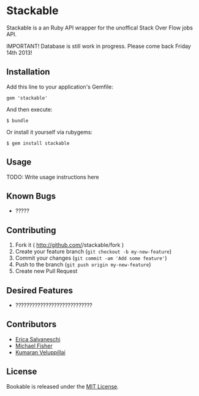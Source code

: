 # Stackable

Stackable is a an Ruby API wrapper for the unoffical Stack Over Flow jobs API.

IMPORTANT! Database is still work in progress. Please come back Friday 14th 2013!

## Installation

Add this line to your application's Gemfile:

    gem 'stackable'

And then execute:

    $ bundle

Or install it yourself via rubygems:

    $ gem install stackable

## Usage

TODO: Write usage instructions here

## Known Bugs
<ul>
  <li>?????</li>
</ul>

## Contributing

1. Fork it ( http://github.com/<my-github-username>/stackable/fork )
2. Create your feature branch (`git checkout -b my-new-feature`)
3. Commit your changes (`git commit -am 'Add some feature'`)
4. Push to the branch (`git push origin my-new-feature`)
5. Create new Pull Request

## Desired Features
<ul>
  <li>????????????????????????????</li>
</ul>

## Contributors
<ul>
  <li><a href="https://github.com/Ericat">Erica Salvaneschi</a></li>
  <li><a href="https://github.com/mfisher90">Michael Fisher</a></li>
  <li><a href="https://github.com/koomerang">Kumaran Veluppillai</a></li>
</ul>

## License

Bookable is released under the <a href="https://github.com/mfisher90/stackable/LICENSE.txt">MIT License</a>.
